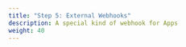 ```yaml
---
title: "Step 5: External Webhooks"
description: A special kind of webhook for Apps
weight: 40
---
```


